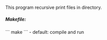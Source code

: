 This program recursive print files in directory.

<h5>Makefile:</h5>
``` make ``` - default: compile and run
